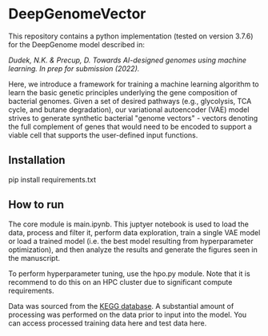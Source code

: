 # DeepGenomeVector

This repository contains a python implementation (tested on version 3.7.6) for the DeepGenome model described in: 

_Dudek, N.K. & Precup, D. Towards AI-designed genomes using machine learning. In prep for submission (2022)._

Here, we introduce a framework for training a machine learning algorithm to learn the basic genetic principles underlying the gene composition of bacterial genomes. Given a set of desired pathways (e.g., glycolysis, TCA cycle, and butane degradation), our variational autoencoder (VAE) model strives to generate synthetic bacterial "genome vectors" - vectors denoting the full complement of genes that would need to be encoded to support a viable cell that supports the user-defined input functions.

## Installation

pip install requirements.txt

## How to run

The core module is main.ipynb. This juptyer notebook is used to load the data, process and filter it, perform data exploration, train a single VAE model or load a trained model (i.e. the best model resulting from hyperparameter optimization), and then analyze the results and generate the figures seen in the manuscript. 

To perform hyperparameter tuning, use the hpo.py module. Note that it is recommend to do this on an HPC cluster due to significant compute requirements. 

Data was sourced from the [KEGG database](https://www.genome.jp/kegg/). A substantial amount of processing was performed on the data prior to input into the model. You can access processed training data here and test data here. 

